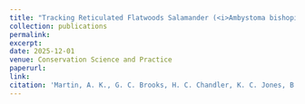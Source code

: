 ```yaml
---
title: "Tracking Reticulated Flatwoods Salamander (<i>Ambystoma bishopi</i>) recovery in response to habitat restoration and translocations"
collection: publications
permalink: 
excerpt:
date: 2025-12-01
venue: Conservation Science and Practice
paperurl:
link:
citation: 'Martin, A. K., G. C. Brooks, H. C. Chandler, K. C. Jones, B. K. Rincon, and C. A. Haas. 2025. Tracking Reticulated Flatwoods Salamander (<i>Ambystoma bishopi</i>) recovery in response to habitat restoration and translocations. <i>Conservation Science and Practice</i> <i>in press</i>'
---
```

